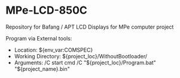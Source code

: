 # MPe-LCD-850C
Repository for Bafang / APT LCD Displays for MPe computer project
	
Program via External tools:
- Location: ${env_var:COMSPEC}
- Working Directory: ${project_loc}/WithoutBootloader/
- Arguments: /C start cmd /C "${project_loc}/Program.bat"  "${project_name}.bin"